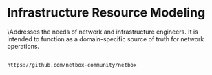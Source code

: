 # Infrastructure Resource Modeling

\Addresses the needs of network and infrastructure engineers. It is intended to function as a domain-specific source of truth for network operations.

``` reference

https://github.com/netbox-community/netbox
